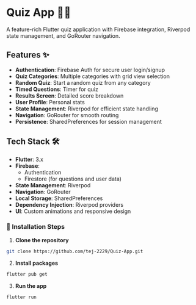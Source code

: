 # Quiz App 🧠🎯

A feature-rich Flutter quiz application with Firebase integration, Riverpod state management, and GoRouter navigation.

## Features ✨

- **Authentication**: Firebase Auth for secure user login/signup
- **Quiz Categories**: Multiple categories with grid view selection
- **Random Quiz**: Start a random quiz from any category
- **Timed Questions**: Timer for quiz
- **Results Screen**: Detailed score breakdown
- **User Profile**: Personal stats 
- **State Management**: Riverpod for efficient state handling
- **Navigation**: GoRouter for smooth routing
- **Persistence**: SharedPreferences for session management

## Tech Stack 🛠️

- **Flutter**: 3.x
- **Firebase**: 
  - Authentication
  - Firestore (for questions and user data)
- **State Management**: Riverpod
- **Navigation**: GoRouter
- **Local Storage**: SharedPreferences
- **Dependency Injection**: Riverpod providers
- **UI**: Custom animations and responsive design

### 🔧 Installation Steps

1. **Clone the repository**

```bash
git clone https://github.com/tej-2229/Quiz-App.git
```

2. **Install packages**

```bash
flutter pub get
```

3. **Run the app**
```bash
flutter run
```
